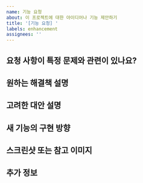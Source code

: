```yaml
---
name: 기능 요청
about: 이 프로젝트에 대한 아이디어나 기능 제안하기
title: '[기능 요청] '
labels: enhancement
assignees: ''
---
```


## 요청 사항이 특정 문제와 관련이 있나요?

<!-- 현재 겪고 있는 문제나 불편한 점에 대한 명확하고 간결한 설명 -->

## 원하는 해결책 설명

<!-- 어떤 기능이나 변경이 필요한지에 대한 명확하고 간결한 설명 -->

## 고려한 대안 설명

<!-- 고려한 다른 대안이나 기능에 대한 설명 -->

## 새 기능의 구현 방향

<!-- 새 기능이 어떻게 구현되어야 하는지에 대한 아이디어 -->

## 스크린샷 또는 참고 이미지

<!-- 요청 사항을 설명하는 데 도움이 되는 이미지나 참고 자료 -->

## 추가 정보

<!-- 기능 요청에 관련된 추가 정보나 맥락 -->

